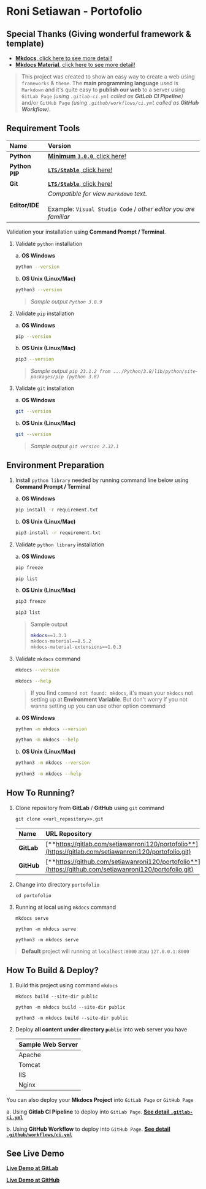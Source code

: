 # Roni Setiawan - Portofolio

## Special Thanks (Giving wonderful framework & template)

- [**Mkdocs**, click here to see more detail!](https://www.mkdocs.org/)
- [**Mkdocs Material**, click here to see more detail!](https://squidfunk.github.io/mkdocs-material/)

> This project was created to show an easy way to create a web using `frameworks` & `theme`. The **main programming language** used is `Markdown` and it's quite easy to **publish our web** to a server using `GitLab Page` _(using `.gitlab-ci.yml` called as **GitLab CI Pipeline**)_ and/or `GitHub Page` _(using `.github/workflows/ci.yml` called as **GitHub Workflow**)_.

## Requirement Tools

|  Name  |   Version  |
|  :----------  |  :---------  |
|  **Python**  |   [**Minimum `3.0.0`**, click here!](https://www.python.org/downloads/)  |
|  **Python PIP**  |   [**`LTS/Stable`**, click here!](https://pip.pypa.io/en/stable/installation/)  |
|  **Git**  |   [**`LTS/Stable`**, click here!](https://git-scm.com/downloads)  |
|  **Editor/IDE**  |   _Compatible for view `markdown` text_. <br></br> Example: `Visual Studio Code` / _other editor you are familiar_  |

Validation your installation using **Command Prompt / Terminal**.

1. Validate `python` installation

    a. **OS Windows**
    ```bash
    python --version
    ```

    b. **OS Unix (Linux/Mac)**
    ```bash
    python3 --version
    ```

    > _Sample output `Python 3.8.9`_

2. Validate `pip` installation

    a. **OS Windows**
    ```bash
    pip --version
    ```

    b. **OS Unix (Linux/Mac)**
    ```bash
    pip3 --version
    ```

    > _Sample output `pip 23.1.2 from .../Python/3.8/lib/python/site-packages/pip (python 3.8)`_

3. Validate `git` installation

    a. **OS Windows**
    ```bash
    git --version
    ```

    b. **OS Unix (Linux/Mac)**
    ```bash
    git --version
    ```

    > _Sample output `git version 2.32.1`_

## Environment Preparation

1. Install `python library` needed by running command line below using **Command Prompt / Terminal**

    a. **OS Windows**
    ```bash
    pip install -r requirement.txt
    ```

    b. **OS Unix (Linux/Mac)**
    ```bash
    pip3 install -r requirement.txt
    ```

2. Validate `python library` installation

    a. **OS Windows**
    ```bash
    pip freeze

    pip list
    ```

    b. **OS Unix (Linux/Mac)**
    ```bash
    pip3 freeze

    pip3 list
    ```

    > Sample output 
    > ```bash
    > mkdocs==1.3.1
    > mkdocs-material==8.5.2
    > mkdocs-material-extensions==1.0.3
    > ```

3. Validate `mkdocs` command

    ```bash
    mkdocs --version

    mkdocs --help
    ```

    > If you find `command not found: mkdocs`, it's mean your `mkdocs` not setting up at **Environment Variable**. But don't worry if you not wanna setting up you can use other option command

    a. **OS Windows**
    ```bash
    python -m mkdocs --version
    
    python -m mkdocs --help
    ```

    b. **OS Unix (Linux/Mac)**
    ```bash
    python3 -m mkdocs --version
    
    python3 -m mkdocs --help
    ```

## How To Running?

1. Clone repository from **GitLab** / **GitHub** using `git` command

    ```
    git clone <<url_repository>>.git
    ```

    |  Name  |   URL Repository  |
    |  :----------  |  :---------  |
    |  **GitLab**  |   [**https://gitlab.com/setiawanroni120/portofolio**](https://gitlab.com/setiawanroni120/portofolio.git)  |
    |  **GitHub**  |   [**https://github.com/setiawanroni120/portofolio**](https://github.com/setiawanroni120/portofolio.git)  |

2. Change into directory `portofolio`

    ```
    cd portofolio
    ```

3. Running at local using `mkdocs` command

    ```
    mkdocs serve

    python -m mkdocs serve

    python3 -m mkdocs serve
    ```

> **Default** project will running at `localhost:8000` atau `127.0.0.1:8000`

## How To Build & Deploy?

1. Build this project using command `mkdocs`

    ```
    mkdocs build --site-dir public

    python -m mkdocs build --site-dir public

    python3 -m mkdocs build --site-dir public
    ```

2. Deploy **all content under directory `public`** into web server you have

    |  Sample Web Server  |
    |  :----------  |
    |  Apache  |
    |  Tomcat  |
    |  IIS  |
    |  Nginx  |

You can also deploy your **Mkdocs Project** into `GitLab Page` or `GitHub Page`

a.  Using **Gitlab CI Pipeline** to deploy into `GitLab Page`. **[See detail `.gitlab-ci.yml`](/.gitlab-ci.yml)**

b.  Using **GitHub Workflow** to deploy into `GitHub Page`. **[See detail `.github/workflows/ci.yml`](/.github/workflows/ci.yml)**

## See Live Demo

**[Live Demo at GitLab](https://setiawanroni120.gitlab.io/portofolio/)**

**[Live Demo at GitHub](https://setiawanroni120.github.io/portofolio/)**